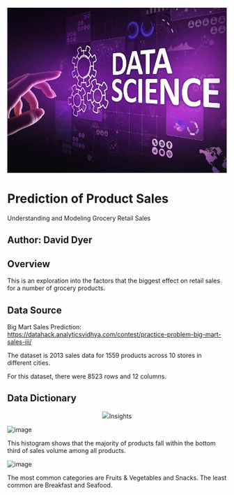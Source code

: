 <p align="center">
  <img src="images/data-science.jpg" /> 
</p>


# Prediction of Product Sales
Understanding and Modeling Grocery Retail Sales

## Author: David Dyer

## Overview

This is an exploration into the factors that the biggest effect on retail sales for a number of grocery products.

## Data Source

Big Mart Sales Prediction: https://datahack.analyticsvidhya.com/contest/practice-problem-big-mart-sales-iii/

The dataset is 2013 sales data for 1559 products across 10 stores in different cities.

For this dataset, there were 8523 rows and 12 columns.

## Data Dictionary
<p align="center">
  <img src="images/sales-data-dictionary.png />  
</p>

## Insights

![image](https://github.com/abunchoftigers/Prediction-of-Product-Sales/assets/142643241/8dea5978-5bc8-4139-b908-2d8c2a5cb63f)

This histogram shows that the majority of products fall within the bottom third of sales volume among all products.


![image](https://github.com/abunchoftigers/Prediction-of-Product-Sales/assets/142643241/14818d67-0270-4792-a89b-204362404539)

The most common categories are Fruits & Vegetables and Snacks. The least common are Breakfast and Seafood.
